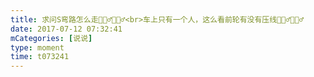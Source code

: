 ```yaml
---
title: 求问S弯路怎么走🤷🏻‍♂️🤷🏻‍♂️<br>车上只有一个人，这么看前轮有没有压线🤷🏻‍♂️🤷🏻‍♂️
date: 2017-07-12 07:32:41
mCategories: [说说]
type: moment
time: t073241
---
```


